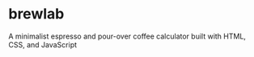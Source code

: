 # brewlab
A minimalist espresso and pour-over coffee calculator built with HTML, CSS, and JavaScript
